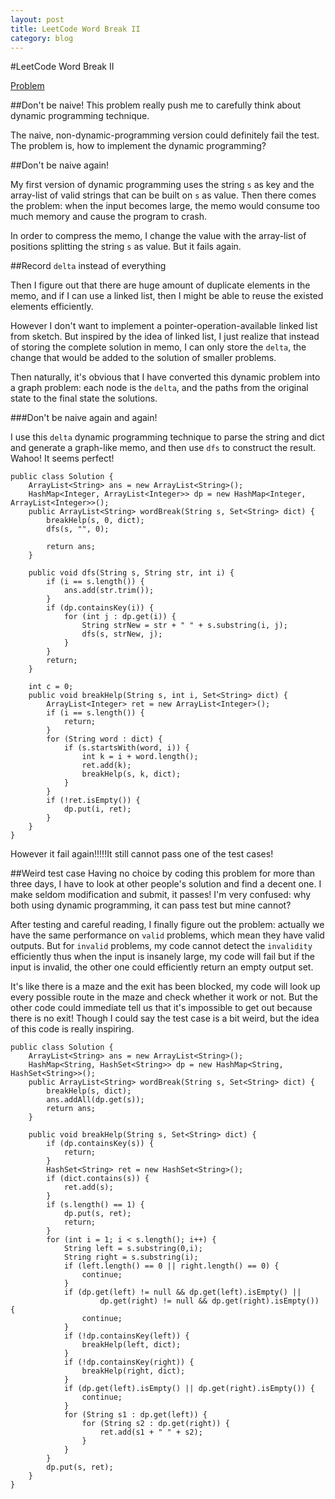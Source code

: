 ```yaml
---
layout: post
title: LeetCode Word Break II
category: blog
---
```


#LeetCode Word Break II

[Problem](http://oj.leetcode.com/problems/word-break-ii/)

##Don't be naive!
This problem really push me to carefully think about dynamic programming technique. 

The naive, non-dynamic-programming version could definitely fail the test. The problem is, how to implement the dynamic programming? 

##Don't be naive again!

My first version of dynamic programming uses the string `s` as key and the array-list of valid strings that can be built on `s` as value. Then there comes the problem: when the input becomes large, the memo would consume too much memory and cause the program to crash.

In order to compress the memo, I change the value with the array-list of positions splitting the string `s` as value. But it fails again.

##Record `delta` instead of everything
 
Then I figure out that there are huge amount of duplicate elements in the memo, and if I can use a linked list, then I might be able to reuse the existed elements efficiently. 

However I don't want to implement a pointer-operation-available linked list from sketch. But inspired by the idea of linked list, I just realize that instead of storing the complete solution in memo, I can only store the `delta`, the change that would be added to  the solution of smaller problems.

Then naturally, it's obvious that I have converted this dynamic problem into a graph problem: each node is the `delta`, and the paths from the original state to the final state the solutions.

###Don't be naive again and again!

I use this `delta` dynamic programming technique to parse the string and dict and generate a graph-like memo, and then use `dfs` to construct the result. Wahoo! It seems perfect!
	
	public class Solution {
		ArrayList<String> ans = new ArrayList<String>();
		HashMap<Integer, ArrayList<Integer>> dp = new HashMap<Integer, ArrayList<Integer>>();
		public ArrayList<String> wordBreak(String s, Set<String> dict) {
			breakHelp(s, 0, dict);
			dfs(s, "", 0);
			
			return ans;
		}
		
		public void dfs(String s, String str, int i) {
			if (i == s.length()) {
				ans.add(str.trim());
			}
			if (dp.containsKey(i)) {
				for (int j : dp.get(i)) {
					String strNew = str + " " + s.substring(i, j);
					dfs(s, strNew, j);
				}
			}
			return;
		}

		int c = 0;
		public void breakHelp(String s, int i, Set<String> dict) {
			ArrayList<Integer> ret = new ArrayList<Integer>();
			if (i == s.length()) {
				return;
			}
			for (String word : dict) {
				if (s.startsWith(word, i)) {
					int k = i + word.length();
					ret.add(k);
					breakHelp(s, k, dict);
				}
			}
			if (!ret.isEmpty()) {
				dp.put(i, ret);
			}
		}
	}
	
However it fail again!!!!!It still cannot pass one of the test cases! 

##Weird test case
Having no choice by coding this problem for more than three days, I have to look at other people's solution and find a decent one. I make seldom modification and submit, it passes! I'm very confused: why both using dynamic programming, it can pass test but mine cannot? 

After testing and careful reading, I finally figure out the problem: actually we have the same performance on `valid` problems, which mean they have valid outputs. But for `invalid` problems, my code cannot detect the `invalidity` efficiently thus when the input is insanely large, my code will fail but if the input is invalid, the other one could efficiently return an empty output set.

It's like there is a maze and the exit has been blocked, my code will look up every possible route in the maze and check whether it work or not. But the other code could immediate tell us that it's impossible to get out because there is no exit! Though I could say the test case is a bit weird, but the idea of this code is really inspiring.


    public class Solution {
		ArrayList<String> ans = new ArrayList<String>();
		HashMap<String, HashSet<String>> dp = new HashMap<String, HashSet<String>>();
		public ArrayList<String> wordBreak(String s, Set<String> dict) {
			breakHelp(s, dict);
			ans.addAll(dp.get(s));
			return ans;
		}

		public void breakHelp(String s, Set<String> dict) {
			if (dp.containsKey(s)) {
				return;
			}
			HashSet<String> ret = new HashSet<String>();
			if (dict.contains(s)) {
				ret.add(s);
			}
			if (s.length() == 1) {
				dp.put(s, ret);
				return;
			}
			for (int i = 1; i < s.length(); i++) {
				String left = s.substring(0,i);
				String right = s.substring(i);
				if (left.length() == 0 || right.length() == 0) {
					continue;
				}
				if (dp.get(left) != null && dp.get(left).isEmpty() || 
						dp.get(right) != null && dp.get(right).isEmpty()) {
					continue;
				}
				if (!dp.containsKey(left)) {
					breakHelp(left, dict);
				}
				if (!dp.containsKey(right)) {
					breakHelp(right, dict); 
				}
				if (dp.get(left).isEmpty() || dp.get(right).isEmpty()) {
					continue;
				}
				for (String s1 : dp.get(left)) {
					for (String s2 : dp.get(right)) {
						ret.add(s1 + " " + s2);
					}
				}
			}
			dp.put(s, ret);
		}
	}

